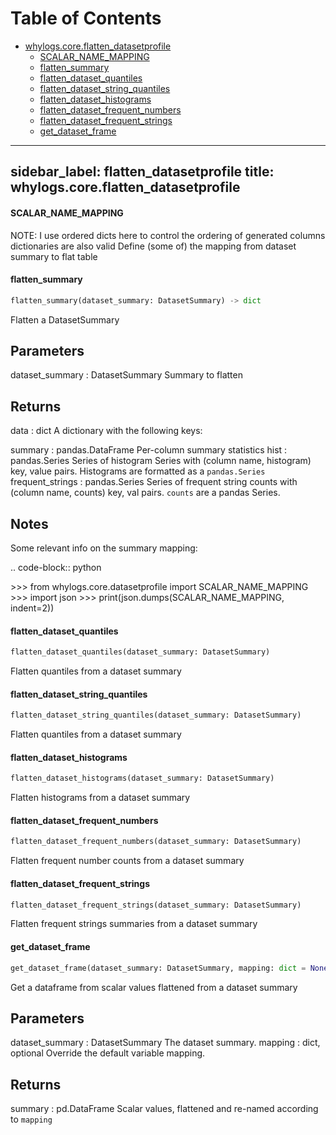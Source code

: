 # Table of Contents

* [whylogs.core.flatten\_datasetprofile](#whylogs.core.flatten_datasetprofile)
  * [SCALAR\_NAME\_MAPPING](#whylogs.core.flatten_datasetprofile.SCALAR_NAME_MAPPING)
  * [flatten\_summary](#whylogs.core.flatten_datasetprofile.flatten_summary)
  * [flatten\_dataset\_quantiles](#whylogs.core.flatten_datasetprofile.flatten_dataset_quantiles)
  * [flatten\_dataset\_string\_quantiles](#whylogs.core.flatten_datasetprofile.flatten_dataset_string_quantiles)
  * [flatten\_dataset\_histograms](#whylogs.core.flatten_datasetprofile.flatten_dataset_histograms)
  * [flatten\_dataset\_frequent\_numbers](#whylogs.core.flatten_datasetprofile.flatten_dataset_frequent_numbers)
  * [flatten\_dataset\_frequent\_strings](#whylogs.core.flatten_datasetprofile.flatten_dataset_frequent_strings)
  * [get\_dataset\_frame](#whylogs.core.flatten_datasetprofile.get_dataset_frame)

---
sidebar_label: flatten_datasetprofile
title: whylogs.core.flatten_datasetprofile
---

#### SCALAR\_NAME\_MAPPING

NOTE: I use ordered dicts here to control the ordering of generated columns
dictionaries are also valid
Define (some of) the mapping from dataset summary to flat table

#### flatten\_summary

```python
flatten_summary(dataset_summary: DatasetSummary) -> dict
```

Flatten a DatasetSummary

Parameters
----------
dataset_summary : DatasetSummary
Summary to flatten

Returns
-------
data : dict
A dictionary with the following keys:

summary : pandas.DataFrame
Per-column summary statistics
hist : pandas.Series
Series of histogram Series with (column name, histogram) key,
value pairs.  Histograms are formatted as a `pandas.Series`
frequent_strings : pandas.Series
Series of frequent string counts with (column name, counts)
key, val pairs.  `counts` are a pandas Series.

Notes
-----
Some relevant info on the summary mapping:

.. code-block:: python

&gt;&gt;&gt; from whylogs.core.datasetprofile import SCALAR_NAME_MAPPING
&gt;&gt;&gt; import json
&gt;&gt;&gt; print(json.dumps(SCALAR_NAME_MAPPING, indent=2))

#### flatten\_dataset\_quantiles

```python
flatten_dataset_quantiles(dataset_summary: DatasetSummary)
```

Flatten quantiles from a dataset summary

#### flatten\_dataset\_string\_quantiles

```python
flatten_dataset_string_quantiles(dataset_summary: DatasetSummary)
```

Flatten quantiles from a dataset summary

#### flatten\_dataset\_histograms

```python
flatten_dataset_histograms(dataset_summary: DatasetSummary)
```

Flatten histograms from a dataset summary

#### flatten\_dataset\_frequent\_numbers

```python
flatten_dataset_frequent_numbers(dataset_summary: DatasetSummary)
```

Flatten frequent number counts from a dataset summary

#### flatten\_dataset\_frequent\_strings

```python
flatten_dataset_frequent_strings(dataset_summary: DatasetSummary)
```

Flatten frequent strings summaries from a dataset summary

#### get\_dataset\_frame

```python
get_dataset_frame(dataset_summary: DatasetSummary, mapping: dict = None)
```

Get a dataframe from scalar values flattened from a dataset summary

Parameters
----------
dataset_summary : DatasetSummary
The dataset summary.
mapping : dict, optional
Override the default variable mapping.

Returns
-------
summary : pd.DataFrame
Scalar values, flattened and re-named according to `mapping`

